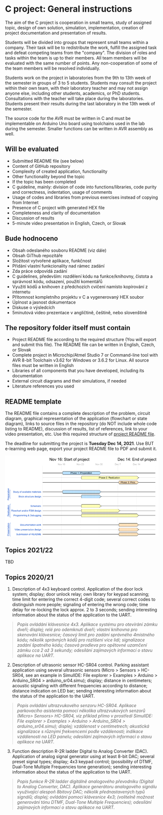 # C project: General instructions

The aim of the C project is cooperation in small teams, study of assigned topic, design of own solution, simulation, implementation, creation of project documentation and presentation of results.

Students will be divided into groups that represent small teams within a company. Their task will be to redistribute the work, fulfill the assigned task and defeat competing teams from the "company". The division of roles and tasks within the team is up to their members. All team members will be evaluated with the same number of points. Any non-cooperation of some of the team members will be resolved individually.

Students work on the project in laboratories from the 9th to 13th week of the semester in groups of 3 to 5 students. Students may consult the project within their own team, with their laboratory teacher and may not assign anyone else, including other students, academics, or PhD students. Consultations with the teacher will take place during the laboratories. Students present their results during the last laboratory in the 13th week of the semester.

The source code for the AVR must be written in C and must be implementable on Arduino Uno board using toolchains used in the lab during the semester. Smaller functions can be written in AVR assembly as well.

## Will be evaluated

* Submitted README file (see below)
* Content of GitHub repository
* Complexity of created application, functionality
* Other functionality beyond the topic
* If the topic has been completed
* C guideline, mainly: division of code into functions/libraries, code purity and correctness, indentation, usage of comments
* Usage of codes and libraries from previous exercises instead of copying from Internet
* Presence of C project with generated HEX file
* Completeness and clarity of documentation
* Discussion of results
* 5-minute video presentation in English, Czech, or Slovak

## Bude hodnoceno

* Obsah odeslaného souboru README (viz dále)
* Obsah GiThub repozitáře
* Složitost vytvořené aplikace, funkčnost
* Přidání vlastní funkcionality nad rámec zadání
* Zda práce odpovídá zadání
* C guidelines, především: rozdělení kódu na funkce/knihovny, čistota a správnost kódu, odsazení, použití komentářů
* Využití kódů a knihoven z předchozích cvičení namísto kopírování z internetu
* Přítomnost kompletního projektu v C a vygenerovaný HEX soubor
* Úplnost a jasnost dokumentace
* Diskuse o výsledcích
* 5minutová video prezentace v angličtině, češtině, nebo slovenštině

## The repository folder itself must contain

* Project README file according to the required structure (You will export and submit this file). The README file can be written in English, Czech, or Slovak
* Complete project in Microchip/Atmel Studio 7 or Command-line tool with AVR 8-bit Toolchain v3.62 for Windows or 3.6.2 for Linux. All source files must be written in English
* Libraries of all components that you have developed, including its documentation
* External circuit diagrams and their simulations, if needed
* Literature references you used

## README template

The README file contains a complete description of the problem, circuit diagram, graphical representation of the application (flowchart or state diagram), links to source files in the repository (do NOT include whole code listing to README), discussion of results, list of references, link to your video presentation, etc. Use this required structure of [project README file](Project.md).

The deadline for submitting the project is **Tuesday Dec 14, 2021**. Use BUT e-learning web page, export your project README file to PDF and submit it.

![project schedule](Images/wavedrom.png)

## Topics 2021/22

TBD

## Topics 2020/21

1. Description of 4x3 keyboard control. Application of the door lock system; display; door unlock relay; own library for keypad scanning; time limit for entering the correct 4-digit code; several correct codes to distinguish more people; signaling of entering the wrong code; time delay for re-locking the lock approx. 2 to 3 seconds; sending interesting information about the status of the application to the UART.

> *Popis ovládání klávesnice 4x3. Aplikace systému pro otevírání zámku dveří; displej; relé pro odemknutí dveří; vlastní knihovna pro skenování klávesnice; časový limit pro zadání správného 4místného kódu; několik správných kódů pro rozlišení více lidí; signalizace zadání špatného kódu; časová prodleva pro opětovné uzamčení zámku cca 2 až 3 sekundy; odesílání zajímavých informací o stavu aplikace na UART.*
>

2. Description of ultrasonic sensor HC-SR04 control. Parking assistant application using several ultrasonic sensors (Micro > Sensors > HC-SR04, see an example in SimulIDE: File explorer > Examples > Arduino > Arduino_SR04 > arduino_sr04.simu); display; distance in centimeters; acoustic signaling with different frequencies according to distance; distance indication on LED bar; sending interesting information about the status of the application to the UART.

> *Popis ovládání ultrazvukového senzoru HC-SR04. Aplikace parkovacího asistenta pomocí několika ultrazvukových senzorů (Micro> Sensors> HC-SR04, viz příklad přímo v prostředí SimulIDE: File explorer > Examples > Arduino > Arduino_SR04 > arduino_sr04.simu); displej; vzdálenost v centimetrech; akustická signalizace s různými frekvencemi podle vzdálenosti; indikace vzdálenosti na LED panelu; odesílání zajímavých informací o stavu aplikace na UART.*
>

3. Function description R-2R ladder Digital to Analog Converter (DAC). Application of analog signal generator using at least 8-bit DAC; several preset signal types; display; 4x3 keypad control; (possibility of DTMF, Dual-Tone Multiple Frequencies tone generation); sending interesting information about the status of the application to the UART.

> *Popis funkce R-2R ladder digitálně analogového převodníku (Digital to Analog Converter, DAC). Aplikace generátoru analogového signálu využívající alespoň 8bitový DAC; několik přednastavených typů signálů; displej; ovládání pomocí klávesnice 4x3; (volitelně možnost generování tónu DTMF, Dual-Tone Multiple Frequencies); odesílání zajímavých informací o stavu aplikace na UART.*
>
